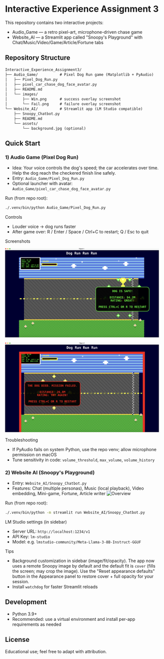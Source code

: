 # Interactive Experience Assignment 3

This repository contains two interactive projects:

- Audio_Game — a retro pixel-art, microphone-driven chase game
- Website_AI — a Streamlit app called "Snoopy's Playground" with Chat/Music/Video/Game/Article/Fortune tabs

## Repository Structure

```
Interactive_Experience_Assignment3/
├── Audio_Game/          # Pixel Dog Run game (Matplotlib + PyAudio)
│   ├── Pixel_Dog_Run.py
│   ├── pixel_car_chase_dog_face_avatar.py
│   ├── README.md
│   └── images/
│       ├── Win.png      # success overlay screenshot
│       └── Fail.png     # failure overlay screenshot
└── Website_AI/          # Streamlit app (LM Studio compatible)
    ├── Snoopy_Chatbot.py
    ├── README.md
    └── assets/
        └── background.jpg (optional)
```

## Quick Start

### 1) Audio Game (Pixel Dog Run)

- Idea: Your voice controls the dog's speed; the car accelerates over time. Help the dog reach the checkered finish line safely.
- Entry: `Audio_Game/Pixel_Dog_Run.py`
- Optional launcher with avatar: `Audio_Game/pixel_car_chase_dog_face_avatar.py`

Run (from repo root):

```bash
./.venv/bin/python Audio_Game/Pixel_Dog_Run.py
```

Controls
- Louder voice → dog runs faster
- After game over: R / Enter / Space / Ctrl+C to restart; Q / Esc to quit

Screenshots

![Mission completed](Audio_Game/images/Win.png)

![Mission failed](Audio_Game/images/Fail.png)

Troubleshooting
- If PyAudio fails on system Python, use the repo venv; allow microphone permission on macOS
- Tune sensitivity in code: `volume_threshold`, `max_volume`, `volume_history`

### 2) Website AI (Snoopy's Playground)

- Entry: `Website_AI/Snoopy_Chatbot.py`
- Features: Chat (multiple personas), Music (local playback), Video embedding, Mini-game, Fortune, Article writer
![Overview](./assets/Website.png)

Run (from repo root):

```bash
./.venv/bin/python -m streamlit run Website_AI/Snoopy_Chatbot.py
```

LM Studio settings (in sidebar)
- Server URL: `http://localhost:1234/v1`
- API Key: `lm-studio`
- Model: e.g. `lmstudio-community/Meta-Llama-3-8B-Instruct-GGUF`

Tips
- Background customization in sidebar (image/fit/opacity). The app now uses a remote Snoopy image by default and the default fit is `cover` (fills the screen; may crop the image). Use the "Reset appearance defaults" button in the Appearance panel to restore cover + full opacity for your session.
- Install `watchdog` for faster Streamlit reloads

## Development

- Python 3.9+
- Recommended: use a virtual environment and install per-app requirements as needed

## License

Educational use; feel free to adapt with attribution.

